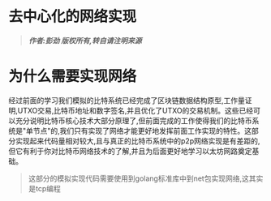 去中心化的网络实现
============

> ***作者:彭劲  版权所有,转自请注明来源***

# 为什么需要实现网络

经过前面的学习我们模拟的比特系统已经完成了区块链数据结构原型,工作量证明,UTXO交易,比特币地址和数字签名,并且优化了UTXO的交易机制。这些已经可以充分说明比特币核心技术大部分原理了,但前面完成的工作使得我们的比特币系统是"单节点"的,我们只有实现了网络才能更好地发挥前面工作实现的特性。这部分实现起来代码量相对较大,且与真正的比特币系统中的p2p网络实现是有差距的,但它有利于你对比特币网络技术的了解,并且为后面更好地学习以太坊网路奠定基础。
> 这部分的模拟实现代码需要使用到golang标准库中到net包实现网络,这其实是tcp编程
